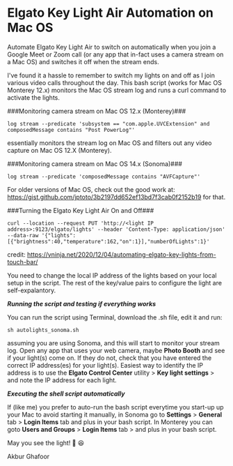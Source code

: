 # Elgato Key Light Air Automation on Mac OS
Automate Elgato Key Light Air to switch on automatically when you join a Google Meet or Zoom call (or any app that in-fact uses a camera stream on a Mac OS) and switches it off when the stream ends.

I've found it a hassle to remember to switch my lights on and off as I join various video calls throughout the day.  This bash script (works for Mac OS Monterey 12.x) monitors the Mac OS stream log and runs a curl command to activate the lights.

###Monitoring camera stream on Mac OS 12.x (Monterey)###

`log stream --predicate 'subsystem == "com.apple.UVCExtension" and composedMessage contains "Post PowerLog"'`

essentially monitors the stream log on Mac OS and filters out any video capture on Mac OS 12.X (Monterey).

###Monitoring camera stream on Mac OS 14.x (Sonoma)###

`log stream --predicate 'composedMessage contains "AVFCapture"'`

For older versions of Mac OS, check out the good work at: https://gist.github.com/jptoto/3b2197dd652ef13bd7f3cab0f2152b19 for that.

###Turning the Elgato Key Light Air On and Off###

`curl --location --request PUT 'http://<light IP address>:9123/elgato/lights' --header 'Content-Type: application/json' --data-raw '{"lights":[{"brightness":40,"temperature":162,"on":1}],"numberOfLights":1}'` 
  
credit: https://vninja.net/2020/12/04/automating-elgato-key-lights-from-touch-bar/

You need to change the local IP address of the lights based on your local setup in the script.  The rest of the key/value pairs to configure the light are self-expalantory.

_**Running the script and testing if everything works**_

You can run the script using Terminal, download the .sh file, edit it and run:

`sh autolights_sonoma.sh`

assuming you are using Sonoma, and this will start to monitor your stream log.  Open any app that uses your web camera, maybe **Photo Booth** and see if your light(s) come on.  If they do not, check that you have entered the correct IP address(es) for your light(s).  Easiest way to identify the IP address is to use the **Elgato Control Center** utility > **Key light settings** > and note the IP address for each light.

**_Executing the shell script automatically_**

If (like me) you prefer to auto-run the bash script everytime you start-up up your Mac to avoid starting it manually, in Sonoma go to **Settings** > **General** tab > **Login Items** tab and plus in your bash script.  In Monterey you can goto **Users and Groups** > **Login Items** tab > and plus in your bash script.

May you see the light! 🔦 😆

Akbur Ghafoor
